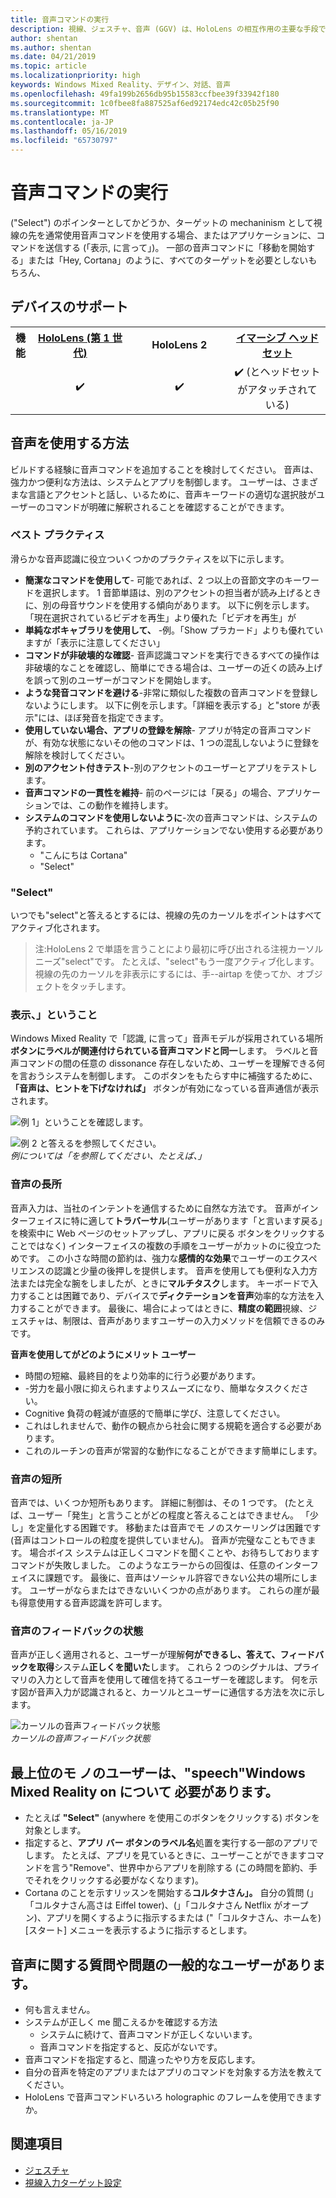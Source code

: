 ```yaml
---
title: 音声コマンドの実行
description: 視線、ジェスチャ、音声 (GGV) は、HoloLens の相互作用の主要な手段です。 この記事では、音声の設計に思慮深いガイダンスを提供します。
author: shentan
ms.author: shentan
ms.date: 04/21/2019
ms.topic: article
ms.localizationpriority: high
keywords: Windows Mixed Reality、デザイン、対話、音声
ms.openlocfilehash: 49fa199b2656db95b15583ccfbee39f33942f180
ms.sourcegitcommit: 1c0fbee8fa887525af6ed92174edc42c05b25f90
ms.translationtype: MT
ms.contentlocale: ja-JP
ms.lasthandoff: 05/16/2019
ms.locfileid: "65730797"
---
```

# <a name="voice-commanding"></a>音声コマンドの実行

("Select") のポインターとしてかどうか、ターゲットの mechaninism として視線の先を通常使用音声コマンドを使用する場合、またはアプリケーションに、コマンドを送信する (「表示, に言って」)。 一部の音声コマンドに「移動を開始する」または「Hey, Cortana」のように、すべてのターゲットを必要としないもちろん、


## <a name="device-support"></a>デバイスのサポート

<table>
<tr>
<th>機能</th><th style="width:150px"> <a href="hololens-hardware-details.md">HoloLens (第 1 世代)</a></th><th style="width:150px">HoloLens 2</th><th style="width:150px"> <a href="immersive-headset-hardware-details.md">イマーシブ ヘッドセット</a></th>
</tr><tr>
<td></td><td style="text-align: center;"> ✔️</td><td style="text-align: center;"> ✔️</td><td style="text-align: center;"> ✔️ (とヘッドセットがアタッチされている)</td>
</tr>
</table>



## <a name="how-to-use-voice"></a>音声を使用する方法

ビルドする経験に音声コマンドを追加することを検討してください。 音声は、強力かつ便利な方法は、システムとアプリを制御します。 ユーザーは、さまざまな言語とアクセントと話し、いるために、音声キーワードの適切な選択肢がユーザーのコマンドが明確に解釈されることを確認することができます。

### <a name="best-practices"></a>ベスト プラクティス

滑らかな音声認識に役立ついくつかのプラクティスを以下に示します。
* **簡潔なコマンドを使用して**- 可能であれば、2 つ以上の音節文字のキーワードを選択します。 1 音節単語は、別のアクセントの担当者が読み上げるときに、別の母音サウンドを使用する傾向があります。 以下に例を示します。「現在選択されているビデオを再生」より優れた「ビデオを再生」が
* **単純なボキャブラリを使用して、** -例。「Show プラカード」よりも優れていますが「表示に注意してください」
* **コマンドが非破壊的な確認**- 音声認識コマンドを実行できるすべての操作は非破壊的なことを確認し、簡単にできる場合は、ユーザーの近くの読み上げを誤って別のユーザーがコマンドを開始します。
* **ような発音コマンドを避ける**-非常に類似した複数の音声コマンドを登録しないようにします。 以下に例を示します。「詳細を表示する」と"store が表示"には、ほぼ発音を指定できます。
* **使用していない場合、アプリの登録を解除**- アプリが特定の音声コマンドが、有効な状態にないその他のコマンドは、1 つの混乱しないように登録を解除を検討してください。
* **別のアクセント付きテスト**-別のアクセントのユーザーとアプリをテストします。
* **音声コマンドの一貫性を維持**- 前のページには「戻る」の場合、アプリケーションでは、この動作を維持します。
* **システムのコマンドを使用しないように**-次の音声コマンドは、システムの予約されています。 これらは、アプリケーションでない使用する必要があります。
   * "こんにちは Cortana"
   * "Select"

### <a name="select"></a>"Select"

いつでも"select"と答えるとするには、視線の先のカーソルをポイントはすべてアクティブ化されます。 

>注:HoloLens 2 で単語を言うことにより最初に呼び出される注視カーソル ニーズ"select"です。 たとえば、"select"もう一度アクティブ化します。 視線の先のカーソルを非表示にするには、手--airtap を使ってか、オブジェクトをタッチします。 

### <a name="see-it-say-it"></a>表示、」ということ

Windows Mixed Reality で「認識, に言って」音声モデルが採用されている場所**ボタンにラベルが関連付けられている音声コマンドと同一**します。 ラベルと音声コマンドの間の任意の dissonance 存在しないため、ユーザーを理解できる何を言おうシステムを制御します。 このボタンをもたらす中に補強するために、 **「音声は、ヒントを下げなければ」** ボタンが有効になっている音声通信が表示されます。


![例 1」ということを確認します。](images/voice-seeitsayit1-640px.jpg)

![例 2 と答えるを参照してください。](images/voice-seeitsayit2-640px.jpg)<br>
*例については「を参照してください、たとえば、」*

### <a name="voices-strengths"></a>音声の長所

音声入力は、当社のインテントを通信するために自然な方法です。 音声がインターフェイスに特に適して**トラバーサル**(ユーザーがあります「と言います戻る」を検索中に Web ページのセットアップし、アプリに戻る ボタンをクリックすることではなく) インターフェイスの複数の手順をユーザーがカットのに役立つためです。 この小さな時間の節約は、強力な**感情的な効果**でユーザーのエクスペリエンスの認識と少量の後押しを提供します。 音声を使用しても便利な入力方法または完全な腕をしましたが、ときに**マルチタスク**します。 キーボードで入力することは困難であり、デバイスで**ディクテーションを音声**効率的な方法を入力することができます。 最後に、場合によってはときに、**精度の範囲**視線、ジェスチャは、制限は、音声がありますユーザーの入力メソッドを信頼できるのみです。

**音声を使用してがどのようにメリット ユーザー**
* 時間の短縮、最終目的をより効率的に行う必要があります。
* -労力を最小限に抑えられますよりスムーズになり、簡単なタスクください。
* Cognitive 負荷の軽減が直感的で簡単に学び、注意してください。
* これはしれませんで、動作の観点から社会に関する規範を適合する必要があります。
* これのルーチンの音声が常習的な動作になることができます簡単にします。

### <a name="voices-weaknesses"></a>音声の短所

音声では、いくつか短所もあります。 詳細に制御は、その 1 つです。 (たとえば、ユーザー「発生」と言うことがどの程度と答えることはできません。 「少し」を定量化する困難です。 移動または音声でモ ノのスケーリングは困難です (音声はコントロールの粒度を提供していません)。 音声が完璧なこともできます。 場合ボイス システムは正しくコマンドを聞くことや、お待ちしておりますコマンドが失敗しました。 このようなエラーからの回復は、任意のインターフェイスに課題です。 最後に、音声はソーシャル許容できない公共の場所にします。 ユーザーがならまたはできないいくつかの点があります。 これらの崖が最も得意使用する音声認識を許可します。

### <a name="voice-feedback-states"></a>音声のフィードバックの状態

音声が正しく適用されると、ユーザーが理解**何ができるし、答えて、フィードバックを取得**システム**正しくを聞いた**します。 これら 2 つのシグナルは、プライマリの入力として音声を使用して確信を持てるユーザーを確認します。 何を示す図が音声入力が認識されると、カーソルとユーザーに通信する方法を次に示します。

![カーソルの音声フィードバック状態](images/voicefeedbackstates.png)<br>
*カーソルの音声フィードバック状態*

## <a name="top-things-users-should-know-about-speech-on-windows-mixed-reality"></a>最上位のモ ノのユーザーは、"speech"Windows Mixed Reality on について 必要があります。
* たとえば **"Select"** (anywhere を使用このボタンをクリックする) ボタンを対象とします。
* 指定すると、**アプリ バー ボタンのラベル名**処置を実行する一部のアプリでします。 たとえば、アプリを見ているときに、ユーザーことができますコマンドを言う"Remove"、世界中からアプリを削除する (この時間を節約、手でそれをクリックする必要がなくなります)。
* Cortana のことを示すリッスンを開始する**コルタナさん」。** 自分の質問 (」「コルタナさん高さは Eiffel tower)、(」「コルタナさん Netflix がオープン)、アプリを開くするように指示するまたは ("「コルタナさん、ホームを) [スタート] メニューを表示するように指示するとします。

## <a name="common-questions-and-concerns-users-have-about-voice"></a>音声に関する質問や問題の一般的なユーザーがあります。
* 何も言えません。
* システムが正しく me 聞こえるかを確認する方法
   * システムに続けて、音声コマンドが正しくないいます。
   * 音声コマンドを指定すると、反応がないです。
* 音声コマンドを指定すると、間違ったやり方を反応します。
* 自分の音声を特定のアプリまたはアプリのコマンドを対象する方法を教えてください。
* HoloLens で音声コマンドいろいろ holographic のフレームを使用できますか。

## <a name="see-also"></a>関連項目
* [ジェスチャ](gestures.md)
* [視線入力ターゲット設定](gaze-targeting.md)
